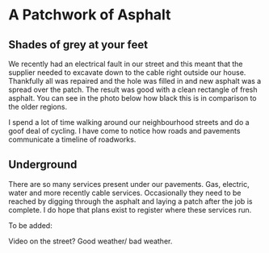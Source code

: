 # A Patchwork of Asphalt
## Shades of grey at your feet

We recently had an electrical fault in our street and this meant that the supplier needed to excavate down to the cable right outside our house. Thankfully all was repaired and the hole was filled in and new asphalt was a spread over the patch. The result was good with a clean rectangle of fresh asphalt. You can see in the photo below how black this is in comparison to the older regions.

I spend a lot of time walking around our neighbourhood streets and do a goof deal of cycling. I have come to notice how roads and pavements  communicate a timeline of roadworks. 

## Underground

There are so many services present under our pavements. Gas, electric, water and more recently cable services. Occasionally they need to be reached by digging through the asphalt and laying a patch after the job is complete. I do  hope that plans exist to register where these services run.


To be added:

Video on the street? Good weather/ bad weather.
